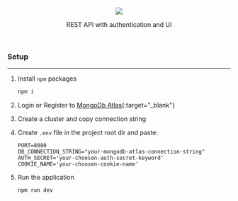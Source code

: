 <br/>
<p align="center">
  <a href="https://skillicons.dev">
    <img src="https://skillicons.dev/icons?i=express,nodejs,mongo,typescript" />
  </a>
  <p align="center">
    REST API with authentication and UI
  </p>
</p>
<br />

### Setup

---

1. Install `npm` packages

   ```bash
   npm i
   ```

2. Login or Register to [MongoDb Atlas](https://www.mongodb.com/cloud/atlas/register){:target="_blank"}

3. Create a cluster and copy connection string

4. Create `.env` file in the project root dir and paste:

   ```env
   PORT=8080
   DB_CONNECTION_STRING="your-mongodb-atlas-connection-string"
   AUTH_SECRET='your-choosen-auth-secret-keyword'
   COOKIE_NAME='your-choosen-cookie-name'
   ```

5. Run the application
   ```bash
   npm run dev
   ```
